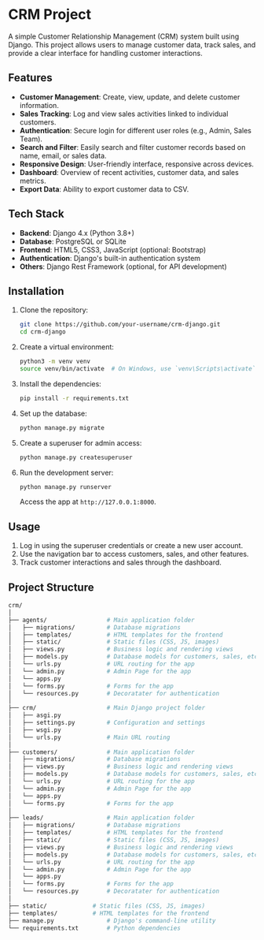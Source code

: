 # CRM Project

A simple Customer Relationship Management (CRM) system built using Django. This project allows users to manage customer data, track sales, and provide a clear interface for handling customer interactions.

## Features

- **Customer Management**: Create, view, update, and delete customer information.
- **Sales Tracking**: Log and view sales activities linked to individual customers.
- **Authentication**: Secure login for different user roles (e.g., Admin, Sales Team).
- **Search and Filter**: Easily search and filter customer records based on name, email, or sales data.
- **Responsive Design**: User-friendly interface, responsive across devices.
- **Dashboard**: Overview of recent activities, customer data, and sales metrics.
- **Export Data**: Ability to export customer data to CSV.

## Tech Stack

- **Backend**: Django 4.x (Python 3.8+)
- **Database**: PostgreSQL or SQLite
- **Frontend**: HTML5, CSS3, JavaScript (optional: Bootstrap)
- **Authentication**: Django's built-in authentication system
- **Others**: Django Rest Framework (optional, for API development)

## Installation

1. Clone the repository:

    ```bash
    git clone https://github.com/your-username/crm-django.git
    cd crm-django
    ```

2. Create a virtual environment:

    ```bash
    python3 -m venv venv
    source venv/bin/activate  # On Windows, use `venv\Scripts\activate`
    ```

3. Install the dependencies:

    ```bash
    pip install -r requirements.txt
    ```

4. Set up the database:

    ```bash
    python manage.py migrate
    ```

5. Create a superuser for admin access:

    ```bash
    python manage.py createsuperuser
    ```

6. Run the development server:

    ```bash
    python manage.py runserver
    ```

    Access the app at `http://127.0.0.1:8000`.

## Usage

1. Log in using the superuser credentials or create a new user account.
2. Use the navigation bar to access customers, sales, and other features.
3. Track customer interactions and sales through the dashboard.

## Project Structure

```bash
crm/
│
├── agents/                 # Main application folder
│   ├── migrations/         # Database migrations
│   ├── templates/          # HTML templates for the frontend
│   ├── static/             # Static files (CSS, JS, images)
│   ├── views.py            # Business logic and rendering views
│   ├── models.py           # Database models for customers, sales, etc.
│   └── urls.py             # URL routing for the app
│   └── admin.py            # Admin Page for the app
│   └── apps.py
│   └── forms.py            # Forms for the app
│   └── resources.py        # Decoratater for authentication
│
├── crm/                    # Main Django project folder
│   ├── asgi.py  
│   ├── settings.py         # Configuration and settings
│   ├── wsgi.py  
│   └── urls.py             # Main URL routing
│
├── customers/              # Main application folder
│   ├── migrations/         # Database migrations
│   ├── views.py            # Business logic and rendering views
│   ├── models.py           # Database models for customers, sales, etc.
│   └── urls.py             # URL routing for the app
│   └── admin.py            # Admin Page for the app
│   └── apps.py
│   └── forms.py            # Forms for the app
│
├── leads/                  # Main application folder
│   ├── migrations/         # Database migrations
│   ├── templates/          # HTML templates for the frontend
│   ├── static/             # Static files (CSS, JS, images)
│   ├── views.py            # Business logic and rendering views
│   ├── models.py           # Database models for customers, sales, etc.
│   └── urls.py             # URL routing for the app
│   └── admin.py            # Admin Page for the app
│   └── apps.py
│   └── forms.py            # Forms for the app
│   └── resources.py        # Decoratater for authentication
│
├── static/             # Static files (CSS, JS, images)
├── templates/          # HTML templates for the frontend    
├── manage.py               # Django's command-line utility
└── requirements.txt        # Python dependencies
